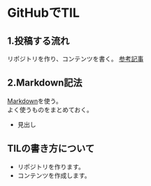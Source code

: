 # GitHubでTIL

## 1.投稿する流れ
リポジトリを作り、コンテンツを書く。
[参考記事](https://www.asobou.co.jp/blog/web/github-til)

## 2.Markdown記法
[Markdown](https://wa3.i-3-i.info/word18982.html)を使う。  
よく使うものをまとめておく。
* 見出し

## TILの書き方について

* リポジトリを作ります。
* コンテンツを作成します。
